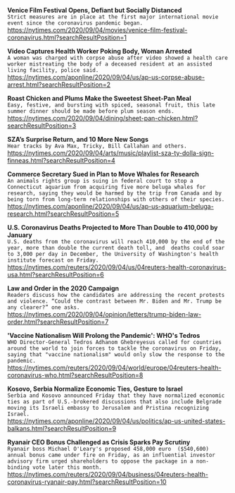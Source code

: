**Venice Film Festival Opens, Defiant but Socially Distanced**\
`Strict measures are in place at the first major international movie event since the coronavirus pandemic began.`\
https://nytimes.com/2020/09/04/movies/venice-film-festival-coronavirus.html?searchResultPosition=1

**Video Captures Health Worker Poking Body, Woman Arrested**\
`A woman was charged with corpse abuse after video showed a health care worker mistreating the body of a deceased resident at an assisted living facility, police said.`\
https://nytimes.com/aponline/2020/09/04/us/ap-us-corpse-abuse-arrest.html?searchResultPosition=2

**Roast Chicken and Plums Make the Sweetest Sheet-Pan Meal**\
`Easy, festive, and bursting with spiced, seasonal fruit, this late summer dinner should be made before plum season ends.`\
https://nytimes.com/2020/09/04/dining/sheet-pan-chicken.html?searchResultPosition=3

**SZA’s Surprise Return, and 10 More New Songs**\
`Hear tracks by Ava Max, Tricky, Bill Callahan and others.`\
https://nytimes.com/2020/09/04/arts/music/playlist-sza-ty-dolla-sign-finneas.html?searchResultPosition=4

**Commerce Secretary Sued in Plan to Move Whales for Research**\
`An animals rights group is suing in federal court to stop a Connecticut aquarium from acquiring five more beluga whales for research, saying they would be harmed by the trip from Canada and by being torn from long-term relationships with others of their species.`\
https://nytimes.com/aponline/2020/09/04/us/ap-us-aquarium-beluga-research.html?searchResultPosition=5

**U.S. Coronavirus Deaths Projected to More Than Double to 410,000 by January**\
`U.S. deaths from the coronavirus will reach 410,000 by the end of the year, more than double the current death toll, and  deaths could soar to 3,000 per day in December, the University of Washington's health institute forecast on Friday.`\
https://nytimes.com/reuters/2020/09/04/us/04reuters-health-coronavirus-usa.html?searchResultPosition=6

**Law and Order in the 2020 Campaign**\
`Readers discuss how the candidates are addressing the recent protests and violence. “Could the contrast between Mr. Biden and Mr. Trump be any clearer?” one asks.`\
https://nytimes.com/2020/09/04/opinion/letters/trump-biden-law-order.html?searchResultPosition=7

**'Vaccine Nationalism Will Prolong the Pandemic': WHO's Tedros**\
`WHO Director-General Tedros Adhanom Ghebreyesus called for countries around the world to join forces to tackle the coronavirus on Friday, saying that "vaccine nationalism" would only slow the response to the pandemic.`\
https://nytimes.com/reuters/2020/09/04/world/europe/04reuters-health-coronavirus-who.html?searchResultPosition=8

**Kosovo, Serbia Normalize Economic Ties, Gesture to Israel**\
`Serbia and Kosovo announced Friday that they have normalized economic ties as part of U.S.-brokered discussions that also include Belgrade moving its Israeli embassy to Jerusalem and Pristina recognizing Israel. `\
https://nytimes.com/aponline/2020/09/04/us/politics/ap-us-united-states-balkans.html?searchResultPosition=9

**Ryanair CEO Bonus Challenged as Crisis Sparks Pay Scrutiny**\
`Ryanair boss Michael O'Leary's proposed 458,000 euro  ($540,600) annual bonus came under fire on Friday, as an influential investor advisory firm urged shareholders to oppose the package in a non-binding vote later this month.`\
https://nytimes.com/reuters/2020/09/04/business/04reuters-health-coronavirus-ryanair-pay.html?searchResultPosition=10


